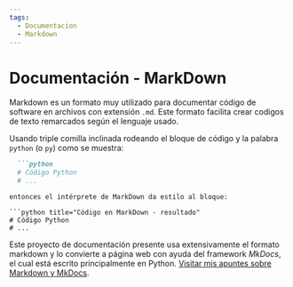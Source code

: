 ```yaml
---
tags:
  - Documentacion
  - Markdown
---
```





# Documentación - MarkDown

Markdown 
es un formato muy utilizado para documentar código de software 
en archivos con extensión `.md`.
Este formato facilita crear codigos de texto remarcados según el lenguaje usado. 

Usando triple comilla inclinada rodeando el bloque de código y la palabra `python` (o `py`) como se muestra: 

```markdown title="Código en MarkDown - formato"
  ```python
  # Código Python
  # ...
  ```
```
entonces el intérprete de MarkDown da estilo al bloque:

```python title="Código en MarkDown - resultado"
# Código Python
# ...
```

Este proyecto de documentación presente usa extensivamente el formato markdown y lo convierte a página web con ayuda del framework *MkDocs*,
el cual está escrito principalmente en Python. 
[Visitar mis apuntes sobre Markdown y MkDocs](https://alejrot.github.io/markdown-mkdocs/).

